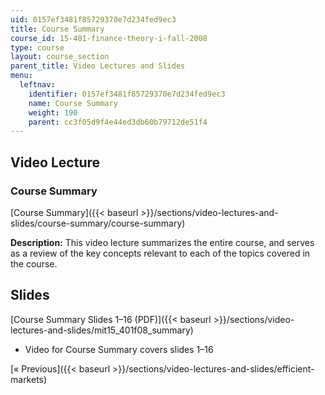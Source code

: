 ```yaml
---
uid: 0157ef3481f85729370e7d234fed9ec3
title: Course Summary
course_id: 15-401-finance-theory-i-fall-2008
type: course
layout: course_section
parent_title: Video Lectures and Slides
menu:
  leftnav:
    identifier: 0157ef3481f85729370e7d234fed9ec3
    name: Course Summary
    weight: 190
    parent: cc3f05d9f4e44ed3db60b79712de51f4
---
```


Video Lecture
-------------

### Course Summary

[Course Summary]({{< baseurl >}}/sections/video-lectures-and-slides/course-summary/course-summary)

**Description:** This video lecture summarizes the entire course, and serves as a review of the key concepts relevant to each of the topics covered in the course.

Slides
------

[Course Summary Slides 1–16 (PDF)]({{< baseurl >}}/sections/video-lectures-and-slides/mit15_401f08_summary)

*   Video for Course Summary covers slides 1–16

[« Previous]({{< baseurl >}}/sections/video-lectures-and-slides/efficient-markets)